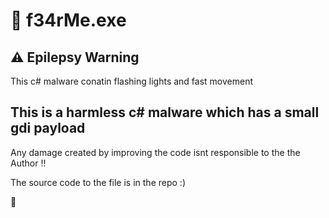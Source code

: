 # 👺 f34rMe.exe

## ⚠️ Epilepsy Warning
This c# malware conatin flashing lights and fast movement

## This is a harmless c# malware which has a small gdi payload

Any damage created by improving the code isnt responsible to the the Author !!
 
The source code to the file is in the repo :)

🌸
